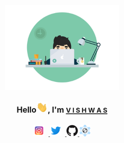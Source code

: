 <div align="center">
<img src="https://github.com/vstark21/vstark21/blob/master/Programmer.gif" width=60% alt="Programmer_GIF">
<h2>Hello<img src="https://github.com/vstark21/vstark21/blob/master/Hi.gif" width=30px alt="Hi_GIF">, I'm <a href="https://github.com/vstark21"><small>V I S H W A S</small></a></h2>
</div>
<div align="center" style="padding-top:10px;">
<a href="https://www.instagram.com/v_i_s_h_w_a21/">
<img src="https://github.com/vstark21/vstark21/blob/master/instagram.png" width=30px style="padding-right:10px;">
</a>
<a href="https://twitter.com/VishwasChepuri">
<img src="https://github.com/vstark21/vstark21/blob/master/twitter.png" width=30px style="padding-right:10px;">
</a>
<a href="https://github.com/vstark21">
<img src="https://github.com/vstark21/vstark21/blob/master/github.png" width=30px>
</a>
<a href="https://vstark21.github.io/website">
<img src="https://github.com/vstark21/vstark21/blob/master/website.png" width=30px>
</a>
</div>